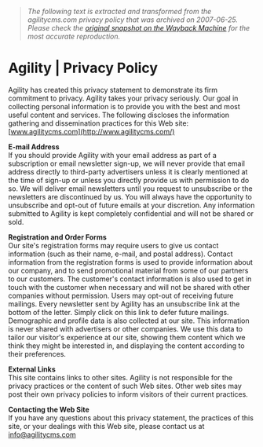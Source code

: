 > *The following text is extracted and transformed from the agilitycms.com privacy policy that was archived on 2007-06-25. Please check the [original snapshot on the Wayback Machine](https://web.archive.org/web/20070625202609id_/http%3A//www.agilitycms.com/PrivacyPolicy.aspx) for the most accurate reproduction.*

# Agility | Privacy Policy

Agility has created this privacy statement to demonstrate its firm commitment to privacy. Agility takes your privacy seriously. Our goal in collecting personal information is to provide you with the best and most useful content and services. The following discloses the information gathering and dissemination practices for this Web site: [www.agilitycms.com](http://www.agilitycms.com/)

**E-mail Address**  
If you should provide Agility with your email address as part of a subscription or email newsletter sign-up, we will never provide that email address directly to third-party advertisers unless it is clearly mentioned at the time of sign-up or unless you directly provide us with permission to do so. We will deliver email newsletters until you request to unsubscribe or the newsletters are discontinued by us. You will always have the opportunity to unsubscribe and opt-out of future emails at your discretion. Any information submitted to Agility is kept completely confidential and will not be shared or sold.

**Registration and Order Forms**  
Our site's registration forms may require users to give us contact information (such as their name, e-mail, and postal address). Contact information from the registration forms is used to provide information about our company, and to send promotional material from some of our partners to our customers. The customer's contact information is also used to get in touch with the customer when necessary and will not be shared with other companies without permission. Users may opt-out of receiving future mailings. Every newsletter sent by Agility has an unsubscribe link at the bottom of the letter. Simply click on this link to defer future mailings. Demographic and profile data is also collected at our site. This information is never shared with advertisers or other companies. We use this data to tailor our visitor's experience at our site, showing them content which we think they might be interested in, and displaying the content according to their preferences.

**External Links**  
This site contains links to other sites. Agility is not responsible for the privacy practices or the content of such Web sites. Other web sites may post their own privacy policies to inform visitors of their current practices.

**Contacting the Web Site**  
If you have any questions about this privacy statement, the practices of this site, or your dealings with this Web site, please contact us at [info@agilitycms.com](mailto:info@agilitycms.com)
